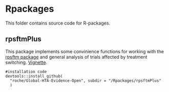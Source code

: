 
# Rpackages

This folder contains source code for R-packages.

## rpsftmPlus

This package implements some convinience functions for working with the [rpsftm package](https://cran.r-project.org/web/packages/rpsftm/) and general analysis of trials affected by treatment switching. [Vignette](rpsftmPlus/inst/doc/rpsftmPlus-vignette.pdf).

```
#installation code
devtools::install_github(
  "roche/Global-HTA-Evidence-Open", subdir = "/Rpackages/rpsftmPlus"
  )
```

